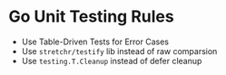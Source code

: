 # Go Unit Testing Rules

- Use Table-Driven Tests for Error Cases
- Use `stretchr/testify` lib instead of raw comparsion
- Use `testing.T.Cleanup` instead of defer cleanup
